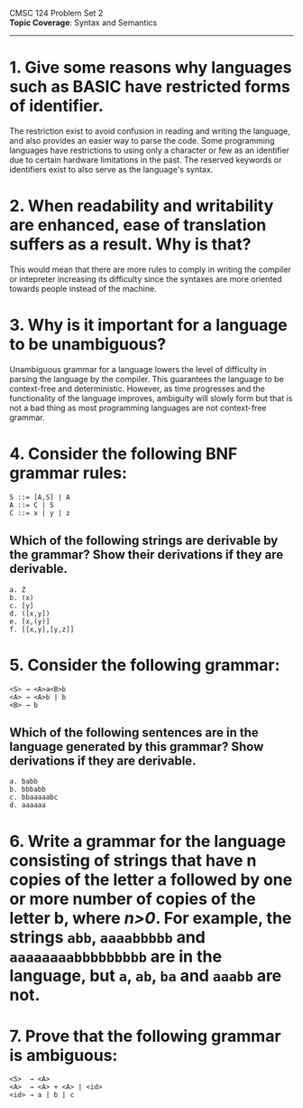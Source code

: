 CMSC 124 Problem Set 2  
**Topic Coverage**: Syntax and Semantics

----

# 1. Give some reasons why languages such as BASIC have restricted forms of identifier.
The restriction exist to avoid confusion in reading and writing the language, and also provides an easier way to parse the code. Some programming languages have restrictions to using only a character or few as an identifier due to certain hardware limitations in the past. The reserved keywords or identifiers exist to also serve as the language's syntax.

# 2. When readability and writability are enhanced, ease of translation suffers as a result. Why is that?
This would mean that there are more rules to comply in writing the compiler or intepreter increasing its difficulty since the syntaxes are more oriented towards people instead of the machine.

# 3. Why is it important for a language to be unambiguous?
Unambiguous grammar for a language lowers the level of difficulty in parsing the language by the compiler. This guarantees the language to be context-free and deterministic. However, as time progresses and the functionality of the language improves, ambiguity will slowly form but that is not a bad thing as most programming languages are not context-free grammar.

# 4. Consider the following BNF grammar rules:
```
S ::= [A,S] | A  
A ::= C | S  
C ::= x | y | z
```
## Which of the following strings are derivable by the grammar? Show their derivations if they are derivable.
```
a. Z  
b. (x)  
c. [y]  
d. ([x,y])  
e. [x,(y)]  
f. [[x,y],[y,z]]
```

# 5. Consider the following grammar:
```
<S> → <A>a<B>b  
<A> → <A>b | b  
<B> → b
```
## Which of the following sentences are in the language generated by this grammar? Show derivations if they are derivable.
```
a. babb  
b. bbbabb  
c. bbaaaaabc  
d. aaaaaa
```
# 6. Write a grammar for the language consisting of strings that have n copies of the letter a followed by one or more number of copies of the letter b, where *n>0*. For example, the strings `abb`, `aaaabbbbb` and `aaaaaaaabbbbbbbbb` are in the language, but `a`, `ab`, `ba` and `aaabb` are not.

# 7. Prove that the following grammar is ambiguous:
```
<S>  → <A>  
<A>  → <A> + <A> | <id>  
<id> → a | b | c
```

